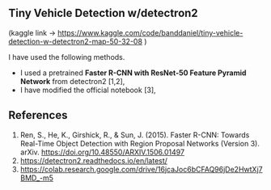 ## Tiny Vehicle Detection w/detectron2

(kaggle link -> https://www.kaggle.com/code/banddaniel/tiny-vehicle-detection-w-detectron2-map-50-32-08 )


I have used the following methods.

* I used a pretrained <b>Faster R-CNN with ResNet-50 Feature Pyramid Network</b> from detectron2 [1,2],
* I have modified the official notebook [3],



## References
1. Ren, S., He, K., Girshick, R., & Sun, J. (2015). Faster R-CNN: Towards Real-Time Object Detection with Region Proposal Networks (Version 3). arXiv. https://doi.org/10.48550/ARXIV.1506.01497
2. https://detectron2.readthedocs.io/en/latest/
3. https://colab.research.google.com/drive/16jcaJoc6bCFAQ96jDe2HwtXj7BMD_-m5
